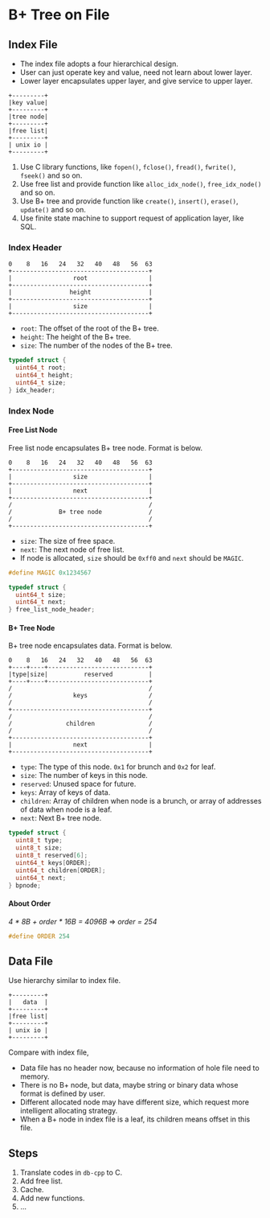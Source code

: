 # B+ Tree on File

## Index File

- The index file adopts a four hierarchical design.
- User can just operate key and value, need not learn about lower layer.
- Lower layer encapsulates upper layer, and give service to upper layer.

```text
+---------+
|key value|
+---------+
|tree node|
+---------+
|free list|
+---------+
| unix io |
+---------+
```

1. Use C library functions, like `fopen()`, `fclose()`, `fread()`, `fwrite()`, `fseek()` and so on.
2. Use free list and provide function like `alloc_idx_node()`, `free_idx_node()` and so on.
3. Use B+ tree and provide function like `create()`, `insert()`, `erase()`, `update()` and so on.
4. Use finite state machine to support request of application layer, like SQL.

### Index Header
```text
0    8   16   24   32   40   48   56  63
+--------------------------------------+
|                 root                 |
+--------------------------------------+
|                height                |
+--------------------------------------+
|                 size                 |
+--------------------------------------+
```

- `root`: The offset of the root of the B+ tree.
- `height`: The height of the B+ tree.
- `size`: The number of the nodes of the B+ tree.

```c
typedef struct {
  uint64_t root;
  uint64_t height;
  uint64_t size;
} idx_header;
```

### Index Node

#### Free List Node

Free list node encapsulates B+ tree node. Format is below.

```text
0    8   16   24   32   40   48   56  63
+--------------------------------------+
|                 size                 |
+--------------------------------------+
|                 next                 |
+--------------------------------------+
/                                      /
/             B+ tree node             /
/                                      /
+--------------------------------------+
```

- `size`: The size of free space.
- `next`: The next node of free list.
- If node is allocated, `size` should be `0xff0` and `next` should be `MAGIC`.

```c
#define MAGIC 0x1234567

typedef struct {
  uint64_t size;
  uint64_t next;
} free_list_node_header;
```

#### B+ Tree Node

B+ tree node encapsulates data. Format is below.

```
0    8   16   24   32   40   48   56  63
+----+----+----------------------------+
|type|size|          reserved          |
+----+----+----------------------------+
/                                      /
/                 keys                 /
/                                      /
+--------------------------------------+
/                                      /
/               children               /
/                                      /
+--------------------------------------+
|                 next                 |
+--------------------------------------+
```

- `type`: The type of this node. `0x1` for brunch and `0x2` for leaf.
- `size`: The number of keys in this node.
- `reserved`: Unused space for future.
- `keys`: Array of keys of data.
- `children`: Array of children when node is a brunch, or array of addresses of data when node is a leaf.
- `next`: Next B+ tree node.

```c
typedef struct {
  uint8_t type;
  uint8_t size;
  uint8_t reserved[6];
  uint64_t keys[ORDER];
  uint64_t children[ORDER];
  uint64_t next;
} bpnode;
```

#### About Order
*4 * 8B + order * 16B = 4096B* => *order = 254*

```c
#define ORDER 254
```

## Data File

Use hierarchy similar to index file.

```text
+---------+
|   data  |
+---------+
|free list|
+---------+
| unix io |
+---------+
```

Compare with index file,
- Data file has no header now, because no information of hole file need to memory.
- There is no B+ node, but data, maybe string or binary data whose format is defined by user.
- Different allocated node may have different size, which request more intelligent allocating strategy.
- When a B+ node in index file is a leaf, its children means offset in this file.

## Steps
1. Translate codes in `db-cpp` to C.
2. Add free list.
3. Cache.
4. Add new functions.
5. ...
